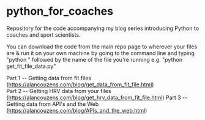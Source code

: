# python_for_coaches

Repository for the code accompanying my blog series introducing Python to coaches and sport scientists.

You can download the code from the main repo page to wherever your files are & run it on your own machine by going to the command line and typing "python " followed by the name of the file you're running e.g. "python get_fit_file_data.py"

Part 1 -- Getting data from fit files (https://alancouzens.com/blog/get_data_from_fit_file.html)               
Part 2 -- Getting HRV data from your files (https://alancouzens.com/blog/get_hrv_data_from_fit_file.html)
Part 3 -- Getting data from API's and the Web (https://alancouzens.com/blog/APIs_and_the_web.html)
